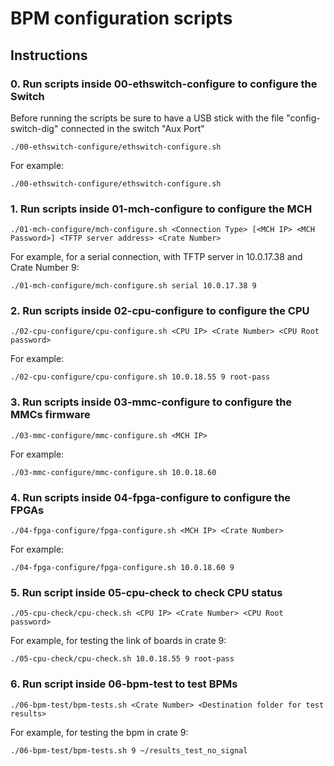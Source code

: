 # BPM configuration scripts

## Instructions

### 0. Run scripts inside 00-ethswitch-configure to configure the Switch

Before running the scripts be sure to have a USB stick with the file
"config-switch-dig" connected in the switch "Aux Port"

    ./00-ethswitch-configure/ethswitch-configure.sh

For example:

    ./00-ethswitch-configure/ethswitch-configure.sh

### 1. Run scripts inside 01-mch-configure to configure the MCH

    ./01-mch-configure/mch-configure.sh <Connection Type> [<MCH IP> <MCH Password>] <TFTP server address> <Crate Number>

For example, for a serial connection, with TFTP server in 10.0.17.38 and Crate Number 9:

    ./01-mch-configure/mch-configure.sh serial 10.0.17.38 9

### 2. Run scripts inside 02-cpu-configure to configure the CPU

    ./02-cpu-configure/cpu-configure.sh <CPU IP> <Crate Number> <CPU Root password>

For example:

    ./02-cpu-configure/cpu-configure.sh 10.0.18.55 9 root-pass

### 3. Run scripts inside 03-mmc-configure to configure the MMCs firmware

    ./03-mmc-configure/mmc-configure.sh <MCH IP>

For example:

    ./03-mmc-configure/mmc-configure.sh 10.0.18.60


### 4. Run scripts inside 04-fpga-configure to configure the FPGAs

    ./04-fpga-configure/fpga-configure.sh <MCH IP> <Crate Number>

For example:

    ./04-fpga-configure/fpga-configure.sh 10.0.18.60 9

### 5. Run script inside 05-cpu-check to check CPU status

    ./05-cpu-check/cpu-check.sh <CPU IP> <Crate Number> <CPU Root password>

For example, for testing the link of boards in crate 9:

    ./05-cpu-check/cpu-check.sh 10.0.18.55 9 root-pass

### 6. Run script inside 06-bpm-test to test BPMs

    ./06-bpm-test/bpm-tests.sh <Crate Number> <Destination folder for test results>

For example, for testing the bpm in crate 9:

    ./06-bpm-test/bpm-tests.sh 9 ~/results_test_no_signal
